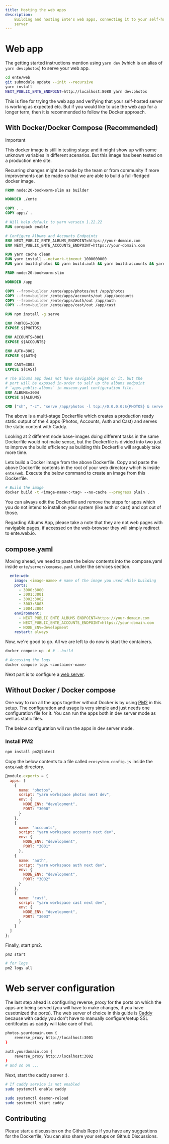 ```yaml
---
title: Hosting the web apps
description:
    Building and hosting Ente's web apps, connecting it to your self-hosted
    server
---
```


# Web app

The getting started instructions mention using `yarn dev` (which is an alias of
`yarn dev:photos`) to serve your web app.

```sh
cd ente/web
git submodule update --init --recursive
yarn install
NEXT_PUBLIC_ENTE_ENDPOINT=http://localhost:8080 yarn dev:photos
```

This is fine for trying the web app and verifying that your self-hosted server is 
working as expected etc. But if you would like to use the web app for a longer term, 
then it is recommended to follow the Docker approach. 

## With Docker/Docker Compose (Recommended)

> [!IMPORTANT]
>
> This docker image is still in testing stage and it might show up with some
> unknown variables in different scenarios. But this image has been tested on a production 
> ente site. 
> 
> Recurring changes might be made by the team or from community if more
> improvements can be made so that we are able to build a full-fledged docker image.

```dockerfile
FROM node:20-bookworm-slim as builder

WORKDIR ./ente

COPY . .
COPY apps/ .

# Will help default to yarn versoin 1.22.22
RUN corepack enable

# Configure Albums and Accounts Endpoints
ENV NEXT_PUBLIC_ENTE_ALBUMS_ENDPOINT=https://your-domain.com 
ENV NEXT_PUBLIC_ENTE_ACCOUNTS_ENDPOINT=https://your-domain.com

RUN yarn cache clean
RUN yarn install --network-timeout 1000000000
RUN yarn build:photos && yarn build:auth && yarn build:accounts && yarn build:cast

FROM node:20-bookworm-slim

WORKDIR /app

COPY --from=builder /ente/apps/photos/out /app/photos
COPY --from=builder /ente/apps/accounts/out /app/accounts
COPY --from=builder /ente/apps/auth/out /app/auth
COPY --from=builder /ente/apps/cast/out /app/cast

RUN npm install -g serve

ENV PHOTOS=3000
EXPOSE ${PHOTOS}

ENV ACCOUNTS=3001
EXPOSE ${ACCOUNTS}

ENV AUTH=3002
EXPOSE ${AUTH}

ENV CAST=3003
EXPOSE ${CAST}

# The albums app does not have navigable pages on it, but the 
# port will be exposed in-order to self up the albums endpoint 
# `apps.public-albums` in museum.yaml configuration file.
ENV ALBUMS=3004
EXPOSE ${ALBUMS}

CMD ["sh", "-c", "serve /app/photos -l tcp://0.0.0.0:${PHOTOS} & serve /app/accounts -l tcp://0.0.0.0:${ACCOUNTS} & serve /app/auth -l tcp://0.0.0.0:${AUTH} & serve /app/cast -l tcp://0.0.0.0:${CAST}"]
```

The above is a multi-stage Dockerfile which creates a production ready static output
of the 4 apps (Photos, Accounts, Auth and Cast) and serves the static content with 
Caddy. 

Looking at 2 different node base-images doing different tasks in the same Dockerfile 
would not make sense, but the Dockerfile is divided into two just to improve the build 
efficiency as building this Dockerfile will arguably take more time.

Lets build a Docker image from the above Dockerfile. Copy and paste the above Dockerfile 
contents in the root of your web directory which is inside `ente/web`. Execute the 
below command to create an image from this Dockerfile.


```sh
# Build the image
docker build -t <image-name>:<tag> --no-cache --progress plain . 
```

You can always edit the Dockerfile and remove the steps for apps which you do not 
intend to install on your system (like auth or cast) and opt out of those. 

Regarding Albums App, please take a note that they are not web pages with 
navigable pages, if accessed on the web-browser they will simply redirect to 
ente.web.io. 

## compose.yaml

Moving ahead, we need to paste the below contents into the compose.yaml inside
`ente/server/compose.yaml` under the services section. 

```yaml
  ente-web:
    image: <image-name> # name of the image you used while building
    ports:
      - 3000:3000
      - 3001:3001
      - 3002:3002
      - 3003:3003
      - 3004:3004
    environment:
      - NEXT_PUBLIC_ENTE_ALBUMS_ENDPOINT=https://your-domain.com 
      - NEXT_PUBLIC_ENTE_ACCOUNTS_ENDPOINT=https://your-domain.com
      - NODE_ENV=development
    restart: always
```

Now, we're good to go. All we are left to do now is start the containers. 

```sh 
docker compose up -d # --build 

# Accessing the logs
docker compose logs <container-name>
```

Next part is to configure a [web server](#web-server-configuration).

## Without Docker / Docker compose

One way to run all the apps together without Docker is by using [PM2](https://pm2.keymetrics.io/) 
in this setup. The configuration and usage is very simple and just needs one 
configuration file for it. You can run the apps both in dev server mode as 
well as static files. 

The below configuration will run the apps in dev server mode.

### Install PM2

```sh 
npm install pm2@latest 
```

Copy the below contents to a file called `ecosystem.config.js` inside the `ente/web`
directory. 

```js 
module.exports = {
  apps: [
    {
      name: "photos",
      script: "yarn workspace photos next dev",
      env: {
        NODE_ENV: "development",
        PORT: "3000"
      }
    },
    {
      name: "accounts",
      script: "yarn workspace accounts next dev",
      env: {
        NODE_ENV: "development",
        PORT: "3001"
      },
    {
      name: "auth",
      script: "yarn workspace auth next dev",
      env: {
        NODE_ENV: "development",
        PORT: "3002"
      }
    },
    {
      name: "cast",
      script: "yarn workspace cast next dev",
      env: {
        NODE_ENV: "development",
        PORT: "3003"
      }
    }
  ]
};

```

Finally, start pm2. 

```sh 
pm2 start 

# for logs
pm2 logs all
```

# Web server configuration 

The last step ahead is configuring reverse_proxy for the ports on which the 
apps are being served (you will have to make changes, if you have cusotmized the ports).
The web server of choice in this guide is [Caddy](https://caddyserver.com) because
with caddy you don't have to manually configure/setup SSL ceritifcates as caddy 
will take care of that.

```sh
photos.yourdomain.com {
	reverse_proxy http://localhost:3001
}

auth.yourdomain.com {
    reverse_proxy http://localhost:3002
}
# and so on ...
```

Next, start the caddy server :). 

```sh 
# If caddy service is not enabled
sudo systemctl enable caddy

sudo systemctl daemon-reload 
sudo systemctl start caddy
```

## Contributing 

Please start a discussion on the Github Repo if you have any suggestions for the Dockerfile,
You can also share your setups on Github Discussions. 
